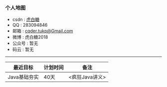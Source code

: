 ### 个人地图

- csdn : [虎白糖](http://my.csdn.net/qq_36118959)
- QQ : 283094846
- 邮箱 : cqder.tukp@Gmail.com
- 微博 : 虎白糖2018
- 公众号 : 暂无
- 码云 : 暂无

***

|最近目标|计划时间|备注|
---|---|---
Java基础夯实|40天|<疯狂Java讲义>